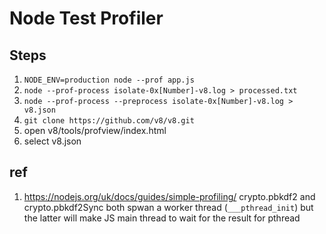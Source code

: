 # Node Test Profiler

## Steps

1. `NODE_ENV=production node --prof app.js`
2. `node --prof-process isolate-0x[Number]-v8.log > processed.txt`
3. `node --prof-process --preprocess isolate-0x[Number]-v8.log > v8.json`
4. `git clone https://github.com/v8/v8.git`
5. open v8/tools/profview/index.html
6. select v8.json

## ref

1. https://nodejs.org/uk/docs/guides/simple-profiling/ crypto.pbkdf2 and crypto.pbkdf2Sync both spwan a worker thread (`___pthread_init`) but the latter will make JS main thread to wait for the result for pthread
